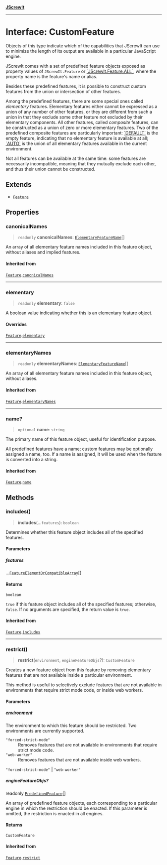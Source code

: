 [**JScrewIt**](../README.md)

***

# Interface: CustomFeature

Objects of this type indicate which of the capabilities that JScrewIt can use to minimize the
length of its output are available in a particular JavaScript engine.

JScrewIt comes with a set of predefined feature objects exposed as property values of
`JScrewIt.Feature` or [\`JScrewIt.Feature.ALL\`](FeatureConstructor.md#all), where the property
name is the feature's name or alias.

Besides these predefined features, it is possible to construct custom features from the union or
intersection of other features.

Among the predefined features, there are some special ones called *elementary* features.
Elementary features either cannot be expressed as a union of any number of other features, or
they are different from such a union in that they exclude some other feature not excluded by
their elementary components.
All other features, called *composite* features, can be constructed as a union of zero or more
elementary features.
Two of the predefined composite features are particularly important: [\`DEFAULT\`](FeatureConstructor.md#default) is the empty feature, indicating that no elementary
feature is available at all; [\`AUTO\`](FeatureConstructor.md#auto) is the union of all
elementary features available in the current environment.

Not all features can be available at the same time: some features are necessarily incompatible,
meaning that they mutually exclude each other, and thus their union cannot be constructed.

## Extends

- [`Feature`](Feature.md)

## Properties

### canonicalNames

> `readonly` **canonicalNames**: [`ElementaryFeatureName`](../type-aliases/ElementaryFeatureName.md)[]

An array of all elementary feature names included in this feature object, without aliases and
implied features.

#### Inherited from

[`Feature`](Feature.md).[`canonicalNames`](Feature.md#canonicalnames)

***

### elementary

> `readonly` **elementary**: `false`

A boolean value indicating whether this is an elementary feature object.

#### Overrides

[`Feature`](Feature.md).[`elementary`](Feature.md#elementary)

***

### elementaryNames

> `readonly` **elementaryNames**: [`ElementaryFeatureName`](../type-aliases/ElementaryFeatureName.md)[]

An array of all elementary feature names included in this feature object, without aliases.

#### Inherited from

[`Feature`](Feature.md).[`elementaryNames`](Feature.md#elementarynames)

***

### name?

> `optional` **name**: `string`

The primary name of this feature object, useful for identification purpose.

All predefined features have a name; custom features may be optionally assigned a name, too.
If a name is assigned, it will be used when the feature is converted into a string.

#### Inherited from

[`Feature`](Feature.md).[`name`](Feature.md#name)

## Methods

### includes()

> **includes**(...`features`): `boolean`

Determines whether this feature object includes all of the specified features.

#### Parameters

##### features

...[`FeatureElementOrCompatibleArray`](../type-aliases/FeatureElementOrCompatibleArray.md)[]

#### Returns

`boolean`

`true` if this feature object includes all of the specified features; otherwise, `false`.
If no arguments are specified, the return value is `true`.

#### Inherited from

[`Feature`](Feature.md).[`includes`](Feature.md#includes)

***

### restrict()

> **restrict**(`environment`, `engineFeatureObjs`?): `CustomFeature`

Creates a new feature object from this feature by removing elementary features that are not
available inside a particular environment.

This method is useful to selectively exclude features that are not available in environments
that require strict mode code, or inside web workers.

#### Parameters

##### environment

The environment to which this feature should be restricted.
Two environments are currently supported.

<dl>

<dt><code>"forced-strict-mode"</code></dt>
<dd>
Removes features that are not available in environments that require strict mode code.
</dd>

<dt><code>"web-worker"</code></dt>
<dd>Removes features that are not available inside web workers.</dd>

</dl>

`"forced-strict-mode"` | `"web-worker"`

##### engineFeatureObjs?

readonly [`PredefinedFeature`](PredefinedFeature.md)[]

An array of predefined feature objects, each corresponding to a particular engine in which
the restriction should be enacted.
If this parameter is omitted, the restriction is enacted in all engines.

#### Returns

`CustomFeature`

#### Inherited from

[`Feature`](Feature.md).[`restrict`](Feature.md#restrict)
